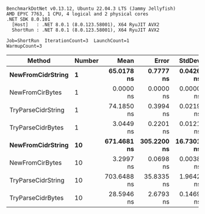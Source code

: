 ```

BenchmarkDotNet v0.13.12, Ubuntu 22.04.3 LTS (Jammy Jellyfish)
AMD EPYC 7763, 1 CPU, 4 logical and 2 physical cores
.NET SDK 8.0.101
  [Host]   : .NET 8.0.1 (8.0.123.58001), X64 RyuJIT AVX2
  ShortRun : .NET 8.0.1 (8.0.123.58001), X64 RyuJIT AVX2

Job=ShortRun  IterationCount=3  LaunchCount=1  
WarmupCount=3  

```
| Method             | Number | Mean        | Error       | StdDev     | Min         | Max         | Allocated |
|------------------- |------- |------------:|------------:|-----------:|------------:|------------:|----------:|
| **NewFromCidrString**  | **1**      |  **65.0178 ns** |   **0.7777 ns** |  **0.0426 ns** |  **64.9889 ns** |  **65.0668 ns** |         **-** |
| NewFromCirBytes    | 1      |   0.0000 ns |   0.0000 ns |  0.0000 ns |   0.0000 ns |   0.0000 ns |         - |
| TryParseCidrString | 1      |  74.1850 ns |   0.3994 ns |  0.0219 ns |  74.1614 ns |  74.2046 ns |         - |
| TryParseCidrBytes  | 1      |   3.0449 ns |   0.2201 ns |  0.0121 ns |   3.0367 ns |   3.0587 ns |         - |
| **NewFromCidrString**  | **10**     | **671.4681 ns** | **305.2200 ns** | **16.7301 ns** | **661.5039 ns** | **690.7832 ns** |         **-** |
| NewFromCirBytes    | 10     |   3.2997 ns |   0.0698 ns |  0.0038 ns |   3.2960 ns |   3.3036 ns |         - |
| TryParseCidrString | 10     | 703.6488 ns |  35.8335 ns |  1.9642 ns | 701.8645 ns | 705.7534 ns |         - |
| TryParseCidrBytes  | 10     |  28.5946 ns |   2.6793 ns |  0.1469 ns |  28.5078 ns |  28.7642 ns |         - |
